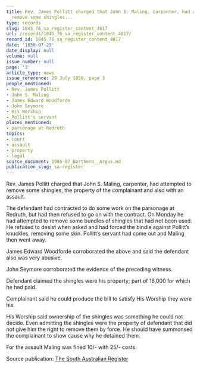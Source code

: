 ```yaml
---
title: Rev. James Pollitt charged that John S. Maling, carpenter, had attempted to
  remove some shingles...
type: records
slug: 1845_76_sa_register_content_4817
url: /records/1845_76_sa_register_content_4817/
record_id: 1845_76_sa_register_content_4817
date: '1850-07-29'
date_display: null
volume: null
issue_number: null
page: '3'
article_type: news
issue_reference: 29 July 1850, page 3
people_mentioned:
- Rev. James Pollitt
- John S. Maling
- James Edward Woodforde
- John Seymore
- His Worship
- Pollitt's servant
places_mentioned:
- parsonage at Redruth
topics:
- court
- assault
- property
- legal
source_document: 1985-87_Northern__Argus.md
publication_slug: sa-register
---
```


Rev. James Pollitt charged that John S. Maling, carpenter, had attempted to remove some shingles, the property of the complainant and also with an assault.

The defendant had contracted to do some work on the parsonage at Redruth, but had then refused to go on with the contract.  On Monday he had attempted to remove some bundles of shingles that had not been used.  He refused to desist when asked and had forced the bindle against Pollitt’s knuckles, removing some skin.  Pollitt’s servant had come out and Maling then went away.

James Edward Woodforde corroborated the above and said the defendant also was very abusive.

John Seymore corroborated the evidence of the preceding witness.

Defendant claimed the shingles were his property; part of 16,000 for which he had paid.

Complainant said he could produce the bill to satisfy His Worship they were his.

His Worship said ownership of the shingles was something he could not decide.  Even admitting the shingles were the property of defendant that did not give him the right to remove them by force.  He should have summonsed the complainant to show cause why he detained them.

For the assault Maling was fined 10/- with 25/- costs.

Source publication: [The South Australian Register](/publications/sa-register/)
